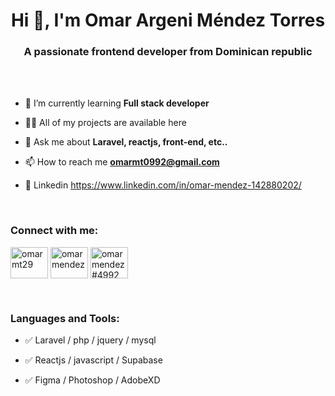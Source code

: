 <h1 align="center">Hi 👋, I'm Omar Argeni Méndez Torres</h1>
<h3 align="center">A passionate frontend developer from Dominican republic</h3>

</br>
</br>


- 🌱 I’m currently learning **Full stack developer**

- 👨‍💻 All of my projects are available here

- 💬 Ask me about **Laravel, reactjs, front-end, etc..**

- 📫 How to reach me **omarmt0992@gmail.com**

- 🔎 Linkedin https://www.linkedin.com/in/omar-mendez-142880202/



</br>


<h3 align="left">Connect with me:</h3>
<p align="left">
<a href="https://instagram.com/omarmt29" target="blank"><img align="center" src="https://raw.githubusercontent.com/rahuldkjain/github-profile-readme-generator/master/src/images/icons/Social/instagram.svg" alt="omarmt29" height="50" width="60" /></a>
<a href="https://www.youtube.com/c/omar mendez" target="blank"><img align="center" src="https://raw.githubusercontent.com/rahuldkjain/github-profile-readme-generator/master/src/images/icons/Social/youtube.svg" alt="omar mendez" height="50" width="60" /></a>
<a href="https://discord.gg/omar mendez#4992" target="blank"><img align="center" src="https://raw.githubusercontent.com/rahuldkjain/github-profile-readme-generator/master/src/images/icons/Social/discord.svg" alt="omar mendez#4992" height="50" width="60" /></a>
</p>


</br>

<h3 align="left">Languages and Tools:</h3>

- ✅ Laravel / php / jquery / mysql

- ✅ Reactjs / javascript / Supabase

- ✅ Figma / Photoshop / AdobeXD



